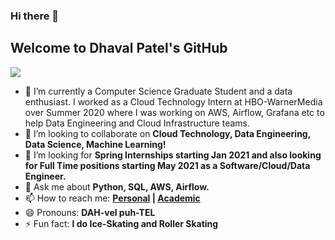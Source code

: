 ### Hi there 👋
## Welcome to Dhaval Patel's GitHub

![](https://komarev.com/ghpvc/?username=dhavalpatel290)


- 🔭 I’m currently a Computer Science Graduate Student and a data enthusiast. I worked as a Cloud Technology Intern at HBO-WarnerMedia over Summer 2020 where I was working on AWS, Airflow, Grafana etc to help Data Engineering and Cloud Infrastructure teams.
- 👯 I’m looking to collaborate on **Cloud Technology, Data Engineering, Data Science, Machine Learning!**
- 🤔 I’m looking for **Spring Internships starting Jan 2021 and also looking for Full Time positions starting May 2021 as a Software/Cloud/Data Engineer.**
- 💬 Ask me about **Python, SQL, AWS, Airflow.**
- 📫 How to reach me: **[Personal](mailto:dhavalpatel290@gmail.com) | [Academic](mailto:dhaval.j.patel@nyu.edu)**
- 😄 Pronouns: **DAH-vel puh-TEL**
- ⚡ Fun fact: **I do Ice-Skating and Roller Skating**


<!--
**dhavalpatel290/dhavalpatel290** is a ✨ _special_ ✨ repository because its `README.md` (this file) appears on your GitHub profile.

Here are some ideas to get you started:

- 🔭 I’m currently working on ...
- 🌱 I’m currently learning ...
- 👯 I’m looking to collaborate on ...
- 🤔 I’m looking for help with ...
- 💬 Ask me about ...
- 📫 How to reach me: ...
- 😄 Pronouns: ...
- ⚡ Fun fact: ...
-->
